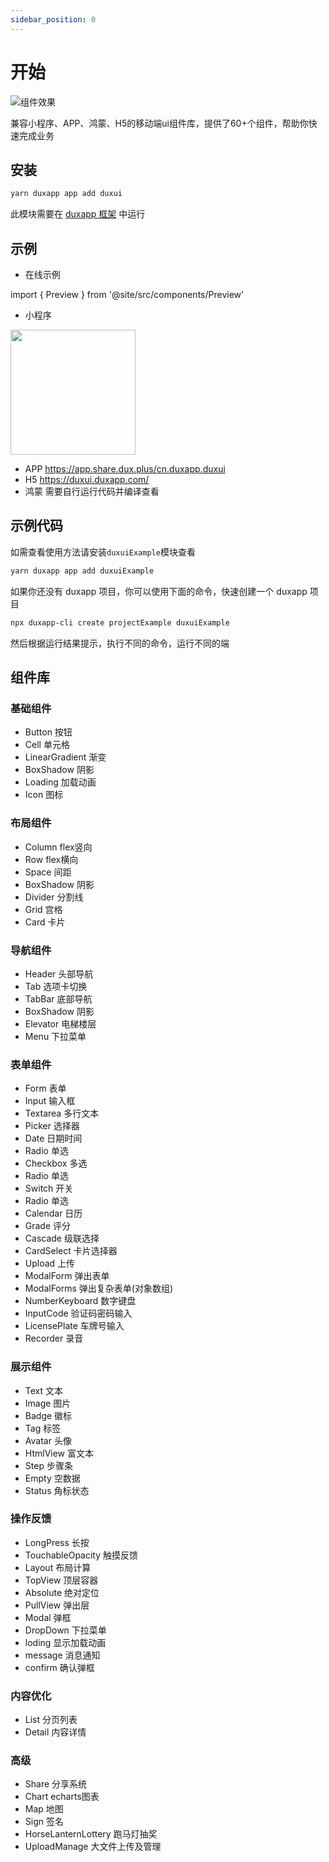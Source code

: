 ```yaml
---
sidebar_position: 0
---
```


# 开始
![组件效果](/img/duxui.jpg)

兼容小程序、APP、鸿蒙、H5的移动端ui组件库，提供了60+个组件，帮助你快速完成业务

## 安装

```bash
yarn duxapp app add duxui
```

此模块需要在 [duxapp 框架](https://duxapp.com) 中运行

## 示例

- 在线示例  

import { Preview } from '@site/src/components/Preview'

<Preview />

- 小程序  
<img src="/img/weapp/duxui.jpg" width="200" />  

- APP https://app.share.dux.plus/cn.duxapp.duxui
- H5 https://duxui.duxapp.com/
- 鸿蒙 需要自行运行代码并编译查看

## 示例代码

如需查看使用方法请安装`duxuiExample`模块查看
```bash
yarn duxapp app add duxuiExample
```

如果你还没有 duxapp 项目，你可以使用下面的命令，快速创建一个 duxapp 项目

```bash
npx duxapp-cli create projectExample duxuiExample
```

然后根据运行结果提示，执行不同的命令，运行不同的端

## 组件库

### 基础组件
- Button 按钮
- Cell 单元格
- LinearGradient 渐变
- BoxShadow 阴影
- Loading 加载动画
- Icon 图标

### 布局组件
- Column flex竖向
- Row flex横向
- Space 间距
- BoxShadow 阴影
- Divider 分割线
- Grid 宫格
- Card 卡片

### 导航组件
- Header 头部导航
- Tab 选项卡切换
- TabBar 底部导航
- BoxShadow 阴影
- Elevator 电梯楼层
- Menu 下拉菜单

### 表单组件
- Form 表单
- Input 输入框
- Textarea 多行文本
- Picker 选择器
- Date 日期时间
- Radio 单选
- Checkbox 多选
- Radio 单选
- Switch 开关
- Radio 单选
- Calendar 日历
- Grade 评分
- Cascade 级联选择
- CardSelect 卡片选择器
- Upload 上传
- ModalForm 弹出表单
- ModalForms 弹出复杂表单(对象数组)
- NumberKeyboard 数字键盘
- InputCode 验证码密码输入
- LicensePlate 车牌号输入
- Recorder 录音

### 展示组件
- Text 文本
- Image 图片
- Badge 徽标
- Tag 标签
- Avatar 头像
- HtmlView 富文本
- Step 步骤条
- Empty 空数据
- Status 角标状态

### 操作反馈
- LongPress 长按
- TouchableOpacity 触摸反馈
- Layout 布局计算
- TopView 顶层容器
- Absolute 绝对定位
- PullView 弹出层
- Modal 弹框
- DropDown 下拉菜单
- loding 显示加载动画
- message 消息通知
- confirm 确认弹框

### 内容优化
- List 分页列表
- Detail 内容详情

### 高级
- Share 分享系统
- Chart echarts图表
- Map 地图
- Sign 签名
- HorseLanternLottery 跑马灯抽奖
- UploadManage 大文件上传及管理
